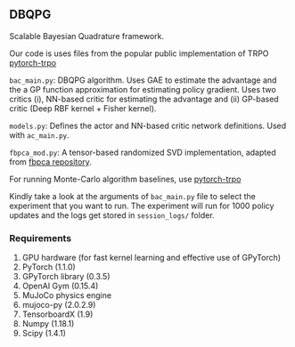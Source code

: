 ## DBQPG
Scalable Bayesian Quadrature framework.

Our code is uses files from the popular public implementation of TRPO [pytorch-trpo](https://github.com/ikostrikov/pytorch-trpo)

```bac_main.py```: DBQPG algorithm. Uses GAE to estimate the advantage and the a GP function approximation for estimating policy gradient. Uses two critics (i), NN-based critic for estimating the advantage and (ii) GP-based critic (Deep RBF kernel + Fisher kernel).

```models.py```: Defines the actor and NN-based critic network definitions. Used with ```ac_main.py```.

```fbpca_mod.py```: A tensor-based randomized SVD implementation, adapted from [fbpca repository](https://github.com/facebook/fbpca).

For running Monte-Carlo algorithm baselines, use [pytorch-trpo](https://github.com/ikostrikov/pytorch-trpo)

Kindly take a look at the arguments of ```bac_main.py``` file to select the experiment that you want to run. The experiment will run for 1000 policy updates and the logs get stored in ```session_logs/``` folder.

### Requirements
1) GPU hardware (for fast kernel learning and effective use of GPyTorch)
2) PyTorch (1.1.0)
3) GPyTorch library (0.3.5)
4) OpenAI Gym (0.15.4)
5) MuJoCo physics engine
6) mujoco-py (2.0.2.9)
7) TensorboardX (1.9)
8) Numpy (1.18.1)
9) Scipy (1.4.1)